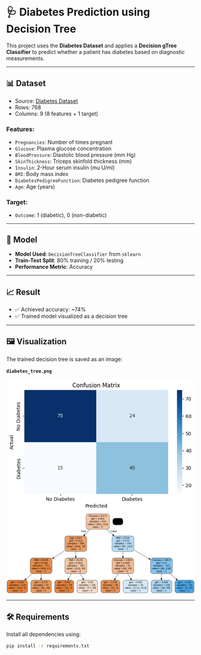 # 🩺 Diabetes Prediction using Decision Tree

This project uses the **Diabetes Dataset** and applies a **Decision gTree Classifier** to predict whether a patient has diabetes based on diagnostic measurements.

---

## 📊 Dataset

- Source: [Diabetes Dataset](https://github.com/Bhavya-Mistry/ML/blob/main/DecisionTree/Diabetes-Prediction/Dataset/diabetess.csv)
- Rows: 768
- Columns: 9 (8 features + 1 target)

### Features:
- `Pregnancies`: Number of times pregnant
- `Glucose`: Plasma glucose concentration
- `BloodPressure`: Diastolic blood pressure (mm Hg)
- `SkinThickness`: Triceps skinfold thickness (mm)
- `Insulin`: 2-Hour serum insulin (mu U/ml)
- `BMI`: Body mass index
- `DiabetesPedigreeFunction`: Diabetes pedigree function
- `Age`: Age (years)

### Target:
- `Outcome`: 1 (diabetic), 0 (non-diabetic)

---

## 🧠 Model

- **Model Used**: `DecisionTreeClassifier` from `sklearn`
- **Train-Test Split**: 80% training / 20% testing
- **Performance Metric**: Accuracy

---

## 📈 Result

- ✅ Achieved accuracy: ~74% 
- ✅ Trained model visualized as a decision tree

---

## 🖼️ Visualization

The trained decision tree is saved as an image:

**`diabetes_tree.png`**

![Decision Tree](Output%20Images/Diabetes-Prediction.png)
![Confusion Matrix](Output%20Images/best_diabetes_tree.png)



---

## 🛠️ Requirements

Install all dependencies using:

```bash
pip install -r requirements.txt
